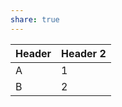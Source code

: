 ```yaml
---
share: true
---
```


| Header | Header 2 |
|--------|----------|
| A      | 1        |
| B      | 2        |





